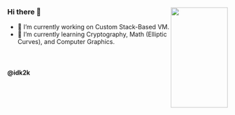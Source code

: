 ### Hi there 👋 <img align="right" width="130" height="230" src="https://images.unsplash.com/photo-1541345141634-61212040fdc5?q=80&w=1000&auto=format&fit=crop&ixlib=rb-4.0.3&ixid=M3wxMjA3fDB8MHxzZWFyY2h8Nnx8ZGFyayUyMHdhdmVzfGVufDB8fDB8fHww">
- 🔭 I’m currently working on Custom Stack-Based VM.
- 🌱 I’m currently learning Cryptography, Math (Elliptic Curves),  and Computer Graphics.
<br /><br /><br />
#### @idk2k

<!--
**idk2k/idk2k** is a ✨ _special_ ✨ repository because its `README.md` (this file) appears on your GitHub profile.

Here are some ideas to get you started:

- 🔭 I’m currently working on ...
- 🌱 I’m currently learning ...
- 👯 I’m looking to collaborate on ...
- 🤔 I’m looking for help with ...
- 💬 Ask me about ...
- 📫 How to reach me: ...
- 😄 Pronouns: ...
- ⚡ Fun fact: ...
-->
